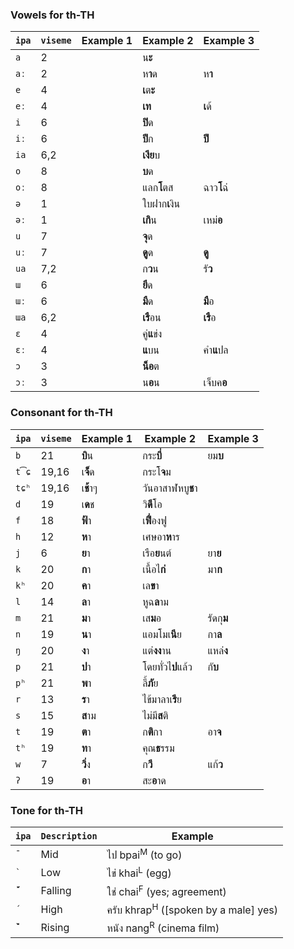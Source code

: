 ### Vowels for th-TH

| `ipa` | `viseme` | Example 1 | Example 2         | Example 3  |
|-------|----------|-----------|-------------------|------------|
| `a`   | 2        |           | น**ะ**            |            |
| `aː`  | 2        |           | ห**า**ด           | ห**า**     |
| `e`   | 4        |           | **เ**ต**ะ**       |            |
| `eː`  | 4        |           | **เท**            | **เ**ด้    |
| `i`   | 6        |           | **ปิ**ด           |            |
| `iː`  | 6        |           | **ปี**ก           | **ปี**     |
| `ia`  | 6,2      |           | **เงีย**บ         |            |
| `o`   | 8        |           | **บ**ด            |            |
| `oː`  | 8        |           | แลก**โ**ตส        | ฉาว**โ**ฉ่ |
| `ə`   | 1        |           | ใบฝาก**เ**งิน     |            |
| `əː`  | 1        |           | **เกิ**น          | เหม่**อ**  |
| `u`   | 7        |           | **จุ**ด           |            |
| `uː`  | 7        |           | **ดู**ด           | **ดู**     |
| `ua`  | 7,2      |           | ก**ว**น           | รั**ว**    |
| `ɯ`   | 6        |           | **ยึ**ด           |            |
| `ɯː`  | 6        |           | **มื**ด           | **มื**อ    |
| `ɯa`  | 6,2      |           | **เรื**อน         | **เรื**อ   |
| `ɛ`   | 4        |           | คู่**แ**ข่ง       |            |
| `ɛː`  | 4        |           | **แ**บน           | คำ**แ**ปล  |
| `ɔ`   | 3        |           | **น็อ**ต          |            |
| `ɔː`  | 3        |           | น**อ**น           | เจ็บค**อ** |

### Consonant for th-TH

| `ipa` | `viseme` | Example 1 | Example 2         | Example 3  |
|-------|----------|-----------|-------------------|------------|
| `b`   | 21       | **บิ**น   | กระ**บี่**        | ยม**บ**    |
| `t͡ɕ` | 19,16    | เ**จ็**ด  | กระโ**จ**ม        |            |
| `tɕʰ` | 19,16    | เ**ช้**าๆ | วันอาสาฬหบู**ช**า |            |
| `d`   | 19       | เ**ด**ช   | วิ**ดี**โอ        |            |
| `f`   | 18       | **ฟ้**า   | เ**ฟื่**องฟู      |            |
| `h`   | 12       | **ห**า    | เศษอา**ห**าร      |            |
| `j`   | 6        | **ย**า    | เรือ**ย**นต์      | ยา**ย**    |
| `k`   | 20       | **ก**า    | เนื้อไ**ก่**      | มา**ก**    |
| `kʰ`  | 20       | **ค**า    | เล**ข**า          |            |
| `l`   | 14       | **ล**า    | หูฉ**ล**าม        |            |
| `m`   | 21       | **ม**า    | เส**ม**อ          | รัดกุ**ม** |
| `n`   | 19       | **น**า    | แอมโมเ**นี**ย     | กา**ล**    |
| `ŋ`   | 20       | **ง**า    | แต่**งง**าน       | แหล่**ง**  |
| `p`   | 21       | **ป**า    | โดยทั่วไ**ป**แล้ว | กั**บ**    |
| `pʰ`  | 21       | **พ**า    | ลี้**ภั**ย        |            |
| `r`   | 13       | **ร**า    | ไข้มาลาเ**รี**ย   |            |
| `s`   | 15       | **ส**าม   | ไม่มี**ส**ติ      |            |
| `t`   | 19       | **ต**า    | ก**ติ**กา         | อา**จ**    |
| `tʰ`  | 19       | **ท**า    | คุณ**ธ**รรม       |            |
| `w`   | 7        | **วิ่**ง  | ก**วี**           | แก้**ว**   |
| `ʔ`   | 19       | **อ**า    | สะ**อ**าด         |            |

### Tone for th-TH

| `ipa` | `Description` | Example |
|-------|---------------|---------|
| `̄`   | Mid           | ไป  bpai<sup>M</sup> (to go)|
| `̀`   | Low           | ไข่  khai<sup>L</sup> (egg)|
| `́̋̀` | Falling       | ใช่  chai<sup>F</sup> (yes; agreement)|
| `́`   | High          | ครับ  khrap<sup>H</sup> ([spoken by a male] yes)|
| `̀̏́` | Rising        | หนัง  nang<sup>R</sup> (cinema film)|